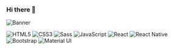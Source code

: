 ### Hi there 👋
![Banner](https://res.cloudinary.com/drez01kou/image/upload/v1730420276/verd5wg5vyajnfrvmrvy.png)

![HTML5](https://img.shields.io/badge/HTML5-E34F26?style=for-the-badge&logo=html5&logoColor=white)
![CSS3](https://img.shields.io/badge/CSS3-1572B6?style=for-the-badge&logo=css3&logoColor=white)
![Sass](https://img.shields.io/badge/Sass-CC6699?style=for-the-badge&logo=sass&logoColor=white)
![JavaScript](https://img.shields.io/badge/JavaScript-F7DF1E?style=for-the-badge&logo=javascript&logoColor=black)
![React](https://img.shields.io/badge/React-20232A?style=for-the-badge&logo=react&logoColor=61DAFB)
![React Native](https://img.shields.io/badge/React_Native-20232A?style=for-the-badge&logo=react&logoColor=61DAFB)
![Bootstrap](https://img.shields.io/badge/Bootstrap-7952B3?style=for-the-badge&logo=bootstrap&logoColor=white)
![Material UI](https://img.shields.io/badge/Material_UI-0081CB?style=for-the-badge&logo=mui&logoColor=white)

<!--
![Static Badge](https://img.shields.io/badge/HTML5-%23E34F26?style=flat-square&logo=HTML5&labelColor=%231f1f1f)
![Static Badge](https://img.shields.io/badge/CSS3-%231572B6?style=flat-square&logo=css3&logoColor=%231572B6&labelColor=%231f1f1f)
![Static Badge](https://img.shields.io/badge/Sass-%23CC6699?style=flat-square&logo=sass&logoColor=%23CC6699&labelColor=%231f1f1f)
![Static Badge](https://img.shields.io/badge/JavaScript-%23F7DF1E?style=flat-square&logo=javascript&labelColor=%231f1f1f)
![Static Badge](https://img.shields.io/badge/React-%2361DAFB?style=flat-square&logo=react&logoColor=%2361DAFB&labelColor=%231f1f1f)
![Static Badge](https://img.shields.io/badge/React_Native-%2361DAFB?style=flat-square&logo=react&logoColor=%2361DAFB&labelColor=%231f1f1f)
![Static Badge](https://img.shields.io/badge/Node.js-%235FA04E?style=flat-square&logo=nodedotjs&logoColor=%235FA04E&labelColor=%231f1f1f)



**LeonardoFleita/LeonardoFleita** is a ✨ _special_ ✨ repository because its `README.md` (this file) appears on your GitHub profile.

Here are some ideas to get you started:

- 🔭 I’m currently working on ...
- 🌱 I’m currently learning ...
- 👯 I’m looking to collaborate on ...
- 🤔 I’m looking for help with ...
- 💬 Ask me about ...
- 📫 How to reach me: ...
- 😄 Pronouns: ...
- ⚡ Fun fact: ...
-->
